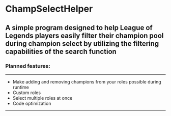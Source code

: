 # ChampSelectHelper
A simple program designed to help League of Legends players easily filter their champion pool during champion select by utilizing the filtering capabilities of the search function
--------

### Planned features:
-----
* Make adding and removing champions from your roles possible during runtime
* Custom roles
* Select multiple roles at once
* Code optimization
-----